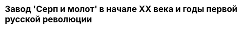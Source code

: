 ---
title: "Завод 'Серп и молот' в начале ХХ века и годы первой русской революции"
js: "/js"
css: "/css/base.css"
django_url: "/mmz/zavod_v_nachale_veka"
draft: false
description: "Московский металлический завод, в последствие ставший заводом 'Серп и молот', в начале ХХ века. Годы первой ревообции 1905 г. и период первой мировой войны"
partial: "chapter_2.html"
type: "django_html"
order: 2
---